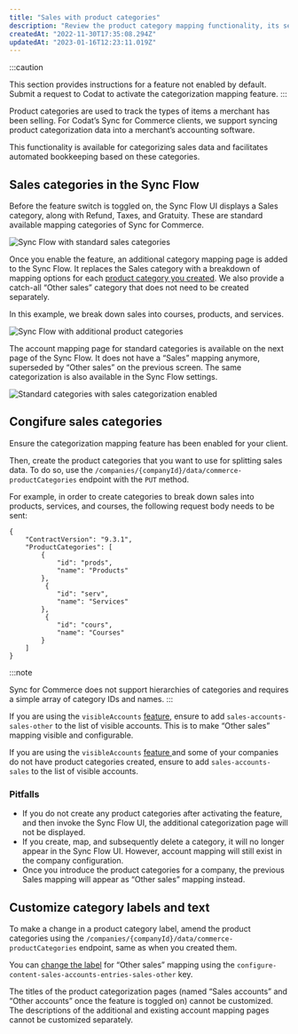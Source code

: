 ```yaml
---
title: "Sales with product categories"
description: "Review the product category mapping functionality, its setup, and maintenance"
createdAt: "2022-11-30T17:35:08.294Z"
updatedAt: "2023-01-16T12:23:11.019Z"
---
```


:::caution

This section provides instructions for a feature not enabled by default. Submit a request to Codat to activate the categorization mapping feature.
:::

Product categories are used to track the types of items a merchant has been selling. For Codat’s Sync for Commerce clients, we support syncing product categorization data into a merchant’s accounting software.

This functionality is available for categorizing sales data and facilitates automated bookkeeping based on these categories.

## Sales categories in the Sync Flow

Before the feature switch is toggled on, the Sync Flow UI displays a Sales category, along with Refund, Taxes, and Gratuity. These are standard available mapping categories of Sync for Commerce.

<img
  src="/img/old/983ceb0-34c49797-e20b-43b1-9047-578a81dceb78.png"
  alt="Sync Flow with standard sales categories"
/>

Once you enable the feature, an additional category mapping page is added to the Sync Flow. It replaces the Sales category with a breakdown of mapping options for each [product category you created](/sfc-sales-categories-mapping#congifure-sales-categories). We also provide a catch-all “Other sales” category that does not need to be created separately.

In this example, we break down sales into courses, products, and services.

<img
  src="/img/old/7c4f5c0-c68df5c3-4a6f-4cfa-9ca0-b3473fb2a318.png"
  alt="Sync Flow with additional product categories"
/>

The account mapping page for standard categories is available on the next page of the Sync Flow. It does not have a “Sales” mapping anymore, superseded by “Other sales” on the previous screen. The same categorization is also available in the Sync Flow settings.

<img
  src="/img/old/f774a48-7eb40aee-9370-4222-8300-1f33a6210c73.png"
  alt="Standard categories with sales categorization enabled"
/>

## Congifure sales categories

Ensure the categorization mapping feature has been enabled for your client.

Then, create the product categories that you want to use for splitting sales data. To do so, use the `/companies/{companyId}/data/commerce-productCategories` endpoint with the `PUT` method.

For example, in order to create categories to break down sales into products, services, and courses, the following request body needs to be sent:

```
{
    "ContractVersion": "9.3.1",
    "ProductCategories": [
        {
            "id": "prods",
            "name": "Products"
        },
         {
            "id": "serv",
            "name": "Services"
        },
         {
            "id": "cours",
            "name": "Courses"
        }
    ]
}

```

:::note

Sync for Commerce does not support hierarchies of categories and requires a simple array of category IDs and names.
:::

If you are using the `visibleAccounts` [feature](/customizing-the-sync-configuration-flow#how-to-change-the-visibility-of-feature-categories-accounts), ensure to add `sales-accounts-sales-other` to the list of visible accounts. This is to make “Other sales” mapping visible and configurable.

If you are using the `visibleAccounts` [feature ](/customizing-the-sync-configuration-flow#how-to-change-the-visibility-of-feature-categories-accounts) and some of your companies do not have product categories created, ensure to add `sales-accounts-sales` to the list of visible accounts.

### Pitfalls

- If you do not create any product categories after activating the feature, and then invoke the Sync Flow UI, the additional categorization page will not be displayed.
- If you create, map, and subsequently delete a category, it will no longer appear in the Sync Flow UI. However, account mapping will still exist in the company configuration.
- Once you introduce the product categories for a company, the previous Sales mapping will appear as “Other sales” mapping instead.

## Customize category labels and text

To make a change in a product category label, amend the product categories using the `/companies/{companyId}/data/commerce-productCategories` endpoint, same as when you created them.

You can [change the label](/customizing-the-sync-configuration-flow#sales-feature-categories) for “Other sales” mapping using the `configure-content-sales-accounts-entries-sales-other` key.

The titles of the product categorization pages (named “Sales accounts” and “Other accounts” once the feature is toggled on) cannot be customized. The descriptions of the additional and existing account mapping pages cannot be customized separately.
